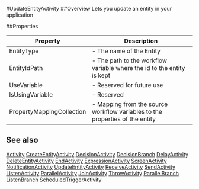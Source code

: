 #UpdateEntityActivity
##Overview
Lets you update an entity in your application


##Properties
<table class="table table-condensed table-bordered">
    <thead>
<tr>
<th>Property</th>
<th>Description</th>
</tr>
</thead>
<tbody>
<tr><td>EntityType</td><td> - The name of the Entity</td></tr>
<tr><td>EntityIdPath</td><td> - The path to the workflow variable where the id to the entity is kept</td></tr>
<tr><td>UseVariable</td><td> - Reserved for future use</td></tr>
<tr><td>IsUsingVariable</td><td> - Reserved</td></tr>
<tr><td>PropertyMappingCollection</td><td> - Mapping from the source workflow variables to the properties of the entity</td></tr>
</tbody></table>



## See also

[Activity](Activity.html)
[CreateEntityActivity](CreateEntityActivity.html)
[DecisionActivity](DecisionActivity.html)
[DecisionBranch](DecisionBranch.html)
[DelayActivity](DelayActivity.html)
[DeleteEntityActivity](DeleteEntityActivity.html)
[EndActivity](EndActivity.html)
[ExpressionActivity](ExpressionActivity.html)
[ScreenActivity](ScreenActivity.html)
[NotificationActivity](NotificationActivity.html)
[UpdateEntityActivity](UpdateEntityActivity.html)
[ReceiveActivity](ReceiveActivity.html)
[SendActivity](SendActivity.html)
[ListenActivity](ListenActivity.html)
[ParallelActivity](ParallelActivity.html)
[JoinActivity](JoinActivity.html)
[ThrowActivity](ThrowActivity.html)
[ParallelBranch](ParallelBranch.html)
[ListenBranch](ListenBranch.html)
[ScheduledTriggerActivity](ScheduledTriggerActivity.html)
